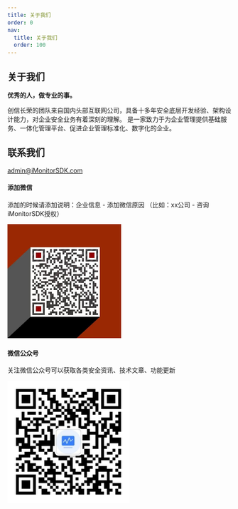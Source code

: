```yaml
---
title: 关于我们
order: 0
nav:
  title: 关于我们
  order: 100
---
```


## 关于我们

**优秀的人，做专业的事。**

创信长荣的团队来自国内头部互联网公司，具备十多年安全底层开发经验、架构设计能力，对企业安全业务有着深刻的理解。 是一家致力于为企业管理提供基础服务、一体化管理平台、促进企业管理标准化、数字化的企业。


## 联系我们
[admin@iMonitorSDK.com ](mailto://admin@iMonitorSDK.com)

#### 添加微信

添加的时候请添加说明：企业信息 - 添加微信原因 （比如：xx公司 - 咨询iMonitorSDK授权）

<img src="./wechat.jpg" style="zoom:50%;" /> 

#### 微信公众号
关注微信公众号可以获取各类安全资讯、技术文章、功能更新

 <img src="./qrcode.jpg"  style="zoom:80%;" />

